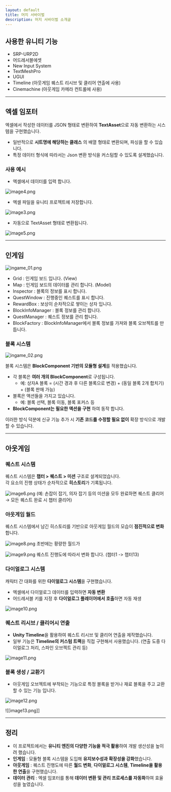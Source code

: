 ```yaml
---
layout: default
title: 머지 서바이벌
description: 머지 서바이벌 소개글
---
```


## 사용한 유니티 기능

- SRP-URP2D
- 어드레서블에셋
- New Input System
- TextMeshPro
- UGUI
- Timeline (아웃게임 퀘스트 리시브 및 클리어 연출에 사용)
- Cinemachine (아웃게임 카메라 컨트롤에 사용)

---

## 엑셀 임포터

엑셀에서 작성한 데이터를 JSON 형태로 변환하여 **TextAsset**으로 자동 변환하는 시스템을 구현했습니다.

- 일반적으로 **시트명에 해당하는 클래스** 의 배열 형태로 변환되며, 파싱을 할 수 있습니다.
- 특정 데이터 형식에 따라서는 Json 변환 방식을 커스텀할 수 있도록 설계했습니다.

### 사용 예시

- 엑셀에서 데이터를 입력 합니다.

![image4.png](./assets/image4.png)

- 엑셀 파일을 유니티 프로젝트에 저장합니다.

![image3.png](./assets/image3.png)

- 자동으로 TextAsset 형태로 변환됩니다.
 
![image5.png](./assets/image5.png)

---

## 인게임

![ingame_01.png](./assets/ingame_01.png)
- Grid : 인게임 보드 입니다. (View)
- Map : 인게임 보드의 데이터를 관리 합니다. (Model)
- Inspector : 블록의 정보를 표시 합니다.
- QuestWindow : 진행중인 퀘스트를 표시 합니다.
- RewardBox : 보상이 순차적으로 쌓이는 상자 입니다.
- BlockInfoManager : 블록 정보를 관리 합니다.
- QuestManager : 퀘스트 정보를 관리 합니다.
- BlockFactory : BlockInfoManager에서 블록 정보를 가져와 블록 오브젝트를 만듭니다.

### 블록 시스템

![ingame_02.png](./assets/ingame_02.png)

블록 시스템은 **BlockComponent 기반의 모듈형 설계**를 적용했습니다.

- 각 블록은 **여러 개의 BlockComponent**로 구성됩니다.
	- 예: 상자A 블록 = (시간 경과 후 다른 블록으로 변경) + (동일 블록 2개 합치기) + (블록 판매 가능)
- 블록은 액션들을 가지고 있습니다.
	- 예: 블록 선택, 블록 이동, 블록 포커스 등
- **BlockComponent는 필요한 액션을 구현** 하여 동작 합니다.

이러한 방식 덕분에 신규 기능 추가 시 **기존 코드를 수정할 필요 없이** 확장 방식으로 개발할 수 있습니다.

---

## 아웃게임

### 퀘스트 시스템

퀘스트 시스템은 **챕터 > 퀘스트 > 미션** 구조로 설계되었습니다.  
각 요소의 진행 상태가 순차적으로 **히스토리**가 기록됩니다.

![image6.png](./assets/image6.png)
(예: 손잡이 잡기, 의자 잡기 등의 미션을 모두 완료하면 퀘스트 클리어 → 모든 퀘스트 완료 시 챕터 클리어)

### 아웃게임 월드

퀘스트 시스템에서 남긴 히스토리를 기반으로 아웃게임 월드의 모습이 **점진적으로 변화**합니다.

![image8.png](./assets/image8.png)
초반에는 황량한 월드가

![image9.png](./assets/image9.png)
퀘스트 진행도에 따라서 변화 합니다. (챕터1 -> 챕터13)

### 다이얼로그 시스템

캐릭터 간 대화를 위한 **다이얼로그 시스템**을 구현했습니다.

- 엑셀에서 다이얼로그 데이터를 입력하면 **자동 변환**
- 어드레서블 키를 지정 후 **다이얼로그 플레이어에서 호출**하면 자동 재생

![image10.png](./assets/image10.png)

### 퀘스트 리시브 / 클리어시 연출

- **Unity Timeline**을 활용하여 퀘스트 리시브 및 클리어 연출을 제작했습니다.
- 일부 기능은 **Timeline의 커스텀 트랙**을 직접 구현해서 사용했습니다. (연출 도중 다이얼로그 처리, 스파인 오브젝트 관리 등)

![image11.png](./assets/image11.png)

### 블록 생성 / 교환기

- 아웃게임 오브젝트에 부착되는 기능으로 특정 블록을 받거나 재료 블록을 주고 교환 할 수 있는 기능 입니다.

![image12.png](./assets/image12.png)

![[image13.png]]

---

## 정리

- 이 프로젝트에서는 **유니티 엔진의 다양한 기능을 적극 활용**하여 개발 생산성을 높이려 했습니다.
- **인게임** : 모듈형 블록 시스템을 도입해 **유지보수성과 확장성을 강화**했습니다.
- **아웃게임** : 퀘스트 진행도에 따른 **월드 변화**, **다이얼로그 시스템**, **Timeline을 활용한 연출**을 구현했습니다.
- **데이터 관리** : 엑셀 임포터를 통해 **데이터 변환 및 관리 프로세스를 자동화**하여 효율성을 높였습니다.
